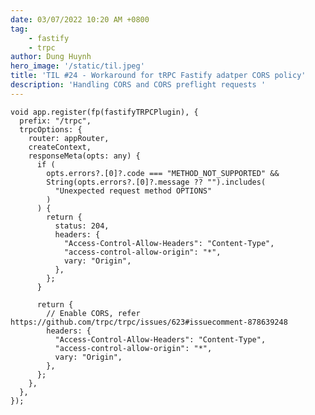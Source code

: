 ```yaml
---
date: 03/07/2022 10:20 AM +0800
tag:
    - fastify
    - trpc
author: Dung Huynh
hero_image: '/static/til.jpeg'
title: 'TIL #24 - Workaround for tRPC Fastify adatper CORS policy'
description: 'Handling CORS and CORS preflight requests '
---
```


    void app.register(fp(fastifyTRPCPlugin), {
      prefix: "/trpc",
      trpcOptions: {
        router: appRouter,
        createContext,
        responseMeta(opts: any) {
          if (
            opts.errors?.[0]?.code === "METHOD_NOT_SUPPORTED" &&
            String(opts.errors?.[0]?.message ?? "").includes(
              "Unexpected request method OPTIONS"
            )
          ) {
            return {
              status: 204,
              headers: {
                "Access-Control-Allow-Headers": "Content-Type",
                "access-control-allow-origin": "*",
                vary: "Origin",
              },
            };
          }

          return {
            // Enable CORS, refer https://github.com/trpc/trpc/issues/623#issuecomment-878639248
            headers: {
              "Access-Control-Allow-Headers": "Content-Type",
              "access-control-allow-origin": "*",
              vary: "Origin",
            },
          };
        },
      },
    });
